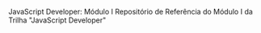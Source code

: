 JavaScript Developer: Módulo I
Repositório de Referência do Módulo I da Trilha "JavaScript Developer"